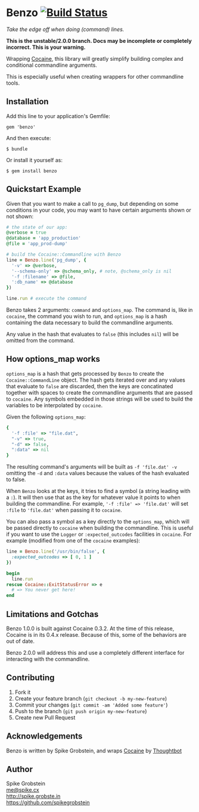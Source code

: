# Benzo  [![Build Status](https://travis-ci.org/spikegrobstein/benzo.png)](https://travis-ci.org/spikegrobstein/benzo)

*Take the edge off when doing (command) lines.*

**This is the unstable/2.0.0 branch. Docs may be incomplete or completely incorrect.
This is your warning.**

Wrapping [Cocaine](https://github.com/thoughtbot/cocaine), this library will
greatly simplify building complex and conditional commandline arguments.

This is especially useful when creating wrappers for other commandline tools.

## Installation

Add this line to your application's Gemfile:

    gem 'benzo'

And then execute:

    $ bundle

Or install it yourself as:

    $ gem install benzo

## Quickstart Example

Given that you want to make a call to `pg_dump`, but depending on some conditions
in your code, you may want to have certain arguments shown or not shown:

```ruby
# the state of our app:
@verbose = true
@database = 'app_production'
@file = 'app_prod-dump'

# build the Cocaine::Commandline with Benzo
line = Benzo.line('pg_dump', {
  '-v' => @verbose,
  '--schema-only' => @schema_only, # note, @schema_only is nil
  '-f :filename' => @file,
  ':db_name' => @database
})

line.run # execute the command
```

Benzo takes 2 arguments: `command` and `options_map`. The command is, like in
`cocaine`, the command you wish to run, and `options_map` is a hash containing
the data necessary to build the commandline arguments.

Any value in the hash that evaluates to `false` (this includes `nil`) will be
omitted from the command.

## How options_map works

`options_map` is a hash that gets processed by `Benzo` to create the
`Cocaine::CommandLine` object. The hash gets iterated over and any values that
evaluate to `false` are discarded, then the keys are concatinated together with
spaces to create the commandline arguments that are passed to `cocaine`. Any
symbols embedded in those strings will be used to build the variables to be
interpolated by `cocaine`.

Given the following `options_map`:

```ruby
{
  '-f :file' => "file.dat",
  "-v" => true,
  "-d" => false,
  ":data" => nil
}
```

The resulting command's arguments will be built as `-f 'file.dat' -v` omitting the
`-d` and `:data` values because the values of the hash evaluated to false.

When `Benzo` looks at the keys, it tries to find a symbol (a string leading with
a `:`). It will then use that as the key for whatever value it points to when
building the commandline. For example, `'-f :file' => 'file.dat'` will set `:file`
to `'file.dat'` when passing it to `cocaine`.

You can also pass a symbol as a key directly to the `options_map`, which will be
passed directly to `cocaine` when building the commandline. This is useful if you
want to use the `Logger` or `:expected_outcodes` facilities in `cocaine`. For
example (modified from one of the `cocaine` examples):

```ruby
line = Benzo.line('/usr/bin/false', {
  :expected_outcodes => [ 0, 1 ]
})

begin
  line.run
rescue Cocaine::ExitStatusError => e
  # => You never get here!
end
```

## Limitations and Gotchas

Benzo 1.0.0 is built against Cocaine 0.3.2. At the time of this release, Cocaine is
in its 0.4.x release. Because of this, some of the behaviors are out of date.

Benzo 2.0.0 will address this and use a completely different interface for
interacting with the commandline.

## Contributing

1. Fork it
2. Create your feature branch (`git checkout -b my-new-feature`)
3. Commit your changes (`git commit -am 'Added some feature'`)
4. Push to the branch (`git push origin my-new-feature`)
5. Create new Pull Request

## Acknowledgements

Benzo is written by Spike Grobstein, and wraps [Cocaine](https://github.com/thoughtbot/cocaine) by
[Thoughtbot](http://www.thoughtbot.com)

## Author

Spike Grobstein  
me@spike.cx  
http://spike.grobste.in  
https://github.com/spikegrobstein

